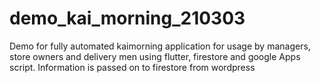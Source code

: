 # demo_kai_morning_210303

Demo for fully automated kaimorning application for usage by managers, store owners and delivery men using flutter, firestore and google Apps script. Information is passed on to firestore from wordpress
